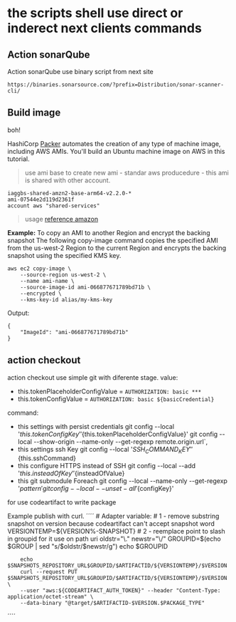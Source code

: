 # the scripts shell use direct or inderect next clients commands

Action sonarQube
----
Action sonarQube use binary script from next site 
````
https://binaries.sonarsource.com/?prefix=Distribution/sonar-scanner-cli/
````
Build image
-----

boh!

HashiCorp [Packer](https://learn.hashicorp.com/collections/packer/aws-get-started) automates the creation of any type of machine image, including AWS AMIs. You'll build an Ubuntu machine image on AWS in this tutorial.

>use ami base to create new ami - standar aws producedure - this ami is shared with other account.
````
iaggbs-shared-amzn2-base-arm64-v2.2.0-*
ami-07544e2d119d2361f	
account aws "shared-services"
````
> usage [reference amazon](https://docs.aws.amazon.com/cli/latest/reference/ec2/copy-image.html) 

**Example:** To copy an AMI to another Region and encrypt the backing snapshot
The following copy-image command copies the specified AMI from the us-west-2 Region to the current Region and encrypts the backing snapshot using the specified KMS key.
````
aws ec2 copy-image \
    --source-region us-west-2 \
    --name ami-name \
    --source-image-id ami-066877671789bd71b \
    --encrypted \
    --kms-key-id alias/my-kms-key
````
Output:
````
{
    "ImageId": "ami-066877671789bd71b"
}
````

action checkout 
----
action checkout use simple git with diferente stage.
value:
* this.tokenPlaceholderConfigValue = `AUTHORIZATION: basic ***`
* this.tokenConfigValue = `AUTHORIZATION: basic ${basicCredential}`

command:
- this settings with persist credentials
git config --local '${this.tokenConfigKey}' '${this.tokenPlaceholderConfigValue}' 
git config --local --show-origin --name-only --get-regexp remote.origin.url`,
- this settings ssh Key
git config --local '${SSH_COMMAND_KEY}' '${this.sshCommand}
- this configure HTTPS instead of SSH
git config --local --add '${this.insteadOfKey}' '${insteadOfValue}
- this git submodule Foreach
git config --local --name-only --get-regexp '${pattern}'
git config --local --unset-all '${configKey}'


for use codeartifact to write package

Example publish with curl.
´´´´
        # Adapter variable:
        # 1 - remove substring snapshot on version because codeartifact can't accept snapshot word
        VERSIONTEMP=${VERSION%-SNAPSHOT}
        # 2 - reemplace point to slash in groupid for it use on path uri
        oldstr="\."
        newstr="\/"
        GROUPID=$(echo $GROUP | sed "s/$oldstr/$newstr/g")
        echo $GROUPID
        
        echo $SNAPSHOTS_REPOSITORY_URL$GROUPID/$ARTIFACTID/${VERSIONTEMP}/$VERSION
        curl --request PUT $SNAPSHOTS_REPOSITORY_URL$GROUPID/$ARTIFACTID/${VERSIONTEMP}/$VERSION \
        --user "aws:${CODEARTIFACT_AUTH_TOKEN}" --header "Content-Type: application/octet-stream" \
        --data-binary "@target/$ARTIFACTID-$VERSION.$PACKAGE_TYPE"
´´´´
